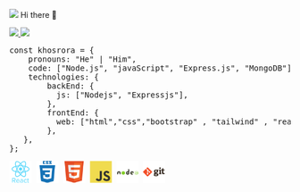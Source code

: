   <p>
   <img src="https://media.giphy.com/media/THCpwnKXcdlIc/giphy.gif" width="100" />
      Hi there 👋
           
  </p>
<!--   <img src="https://media.giphy.com/media/yPhqlJccIOaru/giphy.gif" width="50" /> -->
  <a href="https://www.linkedin.com/in/khosro-rasouli-aaa66182/">
      <img src="https://img.shields.io/badge/LinkedIn-blue" />
  </a>
   <a href="https://www.instagram.com/khosro_r.a/">
      <img src="https://img.shields.io/badge/Instagram-red" />
  </a>

<pre>
const khosrora = {     
    pronouns: "He" | "Him",     
    code: ["Node.js", "javaScript", "Express.js", "MongoDB"],     
    technologies: {             
        backEnd: {             
          js: ["Nodejs", "Expressjs"],             
        },         
        frontEnd: {             
          web: ["html","css","bootstrap" , "tailwind" , "reactjs" , "nextjs"],         
        },         
   },     
};
</pre>

<div>
  <img src="https://github.com/devicons/devicon/blob/master/icons/react/react-original-wordmark.svg" title="React" alt="React" width="40" height="40"/>&nbsp;
  <img src="https://github.com/devicons/devicon/blob/master/icons/css3/css3-plain-wordmark.svg"  title="CSS3" alt="CSS" width="40" height="40"/>&nbsp;
  <img src="https://github.com/devicons/devicon/blob/master/icons/html5/html5-original.svg" title="HTML5" alt="HTML" width="40" height="40"/>&nbsp;
  <img src="https://github.com/devicons/devicon/blob/master/icons/javascript/javascript-original.svg" title="JavaScript" alt="JavaScript" width="40" height="40"/>&nbsp;
  <img src="https://github.com/devicons/devicon/blob/master/icons/nodejs/nodejs-original-wordmark.svg" title="NodeJS" alt="NodeJS" width="40" height="40"/>&nbsp;
  <img src="https://github.com/devicons/devicon/blob/master/icons/git/git-original-wordmark.svg" title="Git" **alt="Git" width="40" height="40"/>
</div>






<!--
**khosrora/khosrora** is a ✨ _special_ ✨ repository because its `README.md` (this file) appears on your GitHub profile.

Here are some ideas to get you started:

- 🔭 I’m currently working on ...
- 🌱 I’m currently learning ...
- 👯 I’m looking to collaborate on ...
- 🤔 I’m looking for help with ...
- 💬 Ask me about ...
- 📫 How to reach me: ...
- 😄 Pronouns: ...
- ⚡ Fun fact: ...
-->

